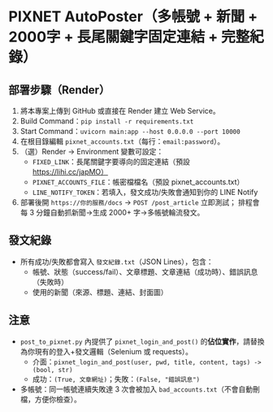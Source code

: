 # PIXNET AutoPoster（多帳號 + 新聞 + 2000字 + 長尾關鍵字固定連結 + 完整紀錄）

## 部署步驟（Render）
1) 將本專案上傳到 GitHub 或直接在 Render 建立 Web Service。
2) Build Command：`pip install -r requirements.txt`
3) Start Command：`uvicorn main:app --host 0.0.0.0 --port 10000`
4) 在根目錄編輯 `pixnet_accounts.txt`（每行：`email:password`）。
5) （選）Render → Environment 變數可設定：
   - `FIXED_LINK`：長尾關鍵字要導向的固定連結（預設 https://lihi.cc/japMO）
   - `PIXNET_ACCOUNTS_FILE`：帳密檔檔名（預設 pixnet_accounts.txt）
   - `LINE_NOTIFY_TOKEN`：若填入，發文成功/失敗會通知到你的 LINE Notify
6) 部署後開 `https://你的服務/docs` → `POST /post_article` 立即測試；
   排程會每 3 分鐘自動抓新聞→生成 2000+ 字→多帳號輪流發文。

## 發文紀錄
- 所有成功/失敗都會寫入 `發文紀錄.txt`（JSON Lines），包含：
  - 帳號、狀態（success/fail）、文章標題、文章連結（成功時）、錯誤訊息（失敗時）
  - 使用的新聞（來源、標題、連結、封面圖）

## 注意
- `post_to_pixnet.py` 內提供了 `pixnet_login_and_post()` 的**佔位實作**，請替換為你現有的登入+發文邏輯（Selenium 或 requests）。
  - 介面：`pixnet_login_and_post(user, pwd, title, content, tags) -> (bool, str)`
  - 成功：`(True, 文章網址)`；失敗：`(False, "錯誤訊息")`
- 多帳號：同一帳號連續失敗達 3 次會被加入 `bad_accounts.txt`（不會自動刪檔，方便你檢查）。
